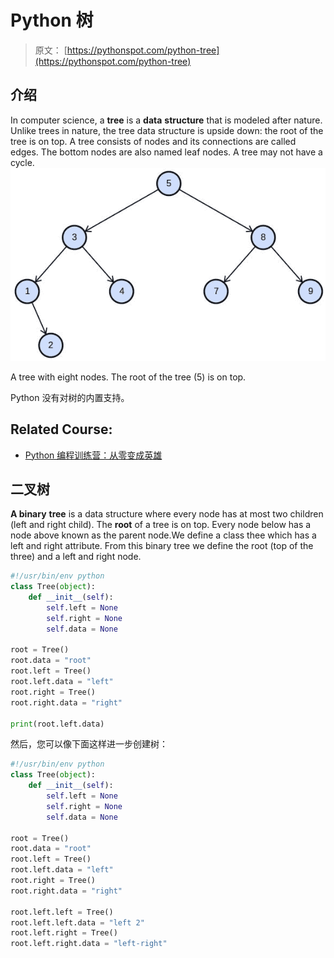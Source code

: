 # Python 树

> 原文： [https://pythonspot.com/python-tree](https://pythonspot.com/python-tree)

## 介绍

In computer science, a **tree** is a **data** **structure** that is modeled after nature. Unlike trees in nature, the tree data structure is upside down: the root of the tree is on top. A tree consists of nodes and its connections are called edges. The bottom nodes are also named leaf nodes. A tree may not have a cycle.![tree](img/883cefe5eed8bb91f8afda3e8466c83b.jpg)

A tree with eight nodes. The root of the tree (5) is on top.

Python 没有对树的内置支持。

## Related Course:


*   [Python 编程训练营：从零变成英雄](https://gum.co/dcsp)

## 二叉树

**A binary** **tree** is a data structure where every node has at most two children (left and right child). The **root** of a tree is on top. Every node below has a node above known as the parent node.We define a class thee which has a left and right attribute. From this binary tree we define the root (top of the three) and a left and right node.

```py
#!/usr/bin/env python
class Tree(object):
    def __init__(self):
        self.left = None
        self.right = None
        self.data = None

root = Tree()
root.data = "root"
root.left = Tree()
root.left.data = "left"
root.right = Tree()
root.right.data = "right"

print(root.left.data)

```

然后，您可以像下面这样进一步创建树：

```py
#!/usr/bin/env python
class Tree(object):
    def __init__(self):
        self.left = None
        self.right = None
        self.data = None

root = Tree()
root.data = "root"
root.left = Tree()
root.left.data = "left"
root.right = Tree()
root.right.data = "right"

root.left.left = Tree()
root.left.left.data = "left 2"
root.left.right = Tree()
root.left.right.data = "left-right"

```